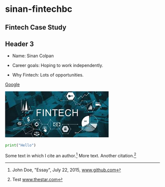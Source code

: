 # sinan-fintechbc


## Fintech Case Study

## Header 3



- Name: Sinan Colpan

- Career goals: Hoping to work independently.
- Why Fintech: Lots of opportunities.

[Google](http://www.google.ca)

![image](images/test.jpg)


```python
print("Hello")

```

Some text in which I cite an author.[^fn1]
More text. Another citation.[^fn2]




[^fn1]: John Doe, "Essay", July 22, 2015, www.github.com

[^fn2]: Test www.thestar.com 



